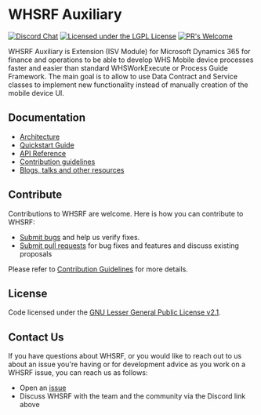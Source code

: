 # WHSRF Auxiliary

[![Discord Chat](https://img.shields.io/discord/938559793935835217?label=Discord&logo=Discord)](https://discord.gg/JY9u87R7)
[![Licensed under the LGPL License](https://img.shields.io/badge/license-lgpl__2__1-blue)](https://github.com/shadowchamber/WHSRFAux/blob/master/LICENSE)
[![PR's Welcome](https://img.shields.io/badge/PRs%20-welcome-brightgreen.svg)](#contribute)

WHSRF Auxiliary is Extension (ISV Module) for Microsoft Dynamics 365 for finance and operations to be able to develop WHS Mobile device processes faster and easier than standard WHSWorkExecute or Process Guide Framework. The main goal is to allow to use Data Contract and Service classes to implement new functionality instead of manually creation of the mobile device UI.

## Documentation

* [Architecture](https://github.com/shadowchamber/WHSRFAux/wiki/Architecture-Overview)
* [Quickstart Guide](https://github.com/shadowchamber/WHSRFAux/wiki/Embedding-ChakraCore)
* [API Reference](https://github.com/shadowchamber/WHSRFAux/wiki/JavaScript-Runtime-%28JSRT%29-Reference)
* [Contribution guidelines](CONTRIBUTING.md)
* [Blogs, talks and other resources](https://github.com/shadowchamber/WHSRFAux/wiki/Resources)

## Contribute

Contributions to WHSRF are welcome.  Here is how you can contribute to WHSRF:

* [Submit bugs](https://github.com/shadowchamber/WHSRFAux/issues) and help us verify fixes.
* [Submit pull requests](https://github.com/shadowchamber/WHSRFAux/pulls) for bug fixes and features and discuss existing proposals

Please refer to [Contribution Guidelines](CONTRIBUTING.md) for more details.

## License

Code licensed under the [GNU Lesser General Public License v2.1](https://github.com/shadowchamber/WHSRFAux/blob/master/LICENSE).

## Contact Us

If you have questions about WHSRF, or you would like to reach out to us about an issue you're having or for development advice as you work on a WHSRF issue, you can reach us as follows:

* Open an [issue](https://github.com/shadowchamber/WHSRFAux/issues/new)
* Discuss WHSRF with the team and the community via the Discord link above
